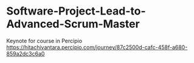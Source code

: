 # Software-Project-Lead-to-Advanced-Scrum-Master
Keynote for course in Percipio 
https://hitachivantara.percipio.com/journey/87c2500d-cafc-458f-a680-859a2dc3c6a0
